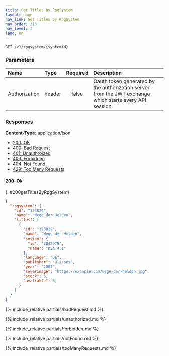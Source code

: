 ```yaml
---
title: Get Titles by RpgSystem
layout: page
nav_link: Get Titles by RpgSystem
nav_order: 313
nav_level: 3
lang: en
---
```


```
GET /v1/rpgsystem/{systemid}
```
### Parameters

| Name | Type  | Required | Description |
|:--------------|:--------|:----------:|:----------------------------------------------------------------------------------|
| Authorization | header | false | Oauth token generated by the authorization server from the JWT exchange which starts every API session. |

### Responses
**Content-Type:** application/json
- [200: OK](#200getTitlesByRpgSystem)
- [400: Bad Request](#400getTitlesByRpgSystem)
- [401: Unauthroized](#401getTitlesByRpgSystem)
- [403: Forbidden](#403getTitlesByRpgSystem)
- [404: Not Found](#404getTitlesByRpgSystem)
- [429: Too Many Requests](#429getTitlesByRpgSystem)

#### 200: Ok
{: #200getTitlesByRpgSystem}
```json
{
  "rpgsystem": {
    "id": "123829",
    "name": "Wege der Helden",
    "titles": [
      {
        "id": "123829",
        "name": "Wege der Helden",
        "system": {
          "id": "3042975",
          "name": "DSA 4.1"
        },
        "language": "DE",
        "publisher": "Ulisses",
        "year": "2007",
        "coverimage": "https://example.com/wege-der-helden.jpg",
        "stock": 5,
        "avaliable": 5,
      }
    ]
  }
}
```

{% include_relative partials/badRequest.md %}

{% include_relative partials/unauthorized.md %}

{% include_relative partials/forbidden.md %}

{% include_relative partials/notFound.md %}

{% include_relative partials/tooManyRequests.md %}
